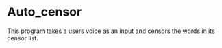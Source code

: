 # Auto_censor

This program takes a users voice as an input and censors the words in its censor list.
